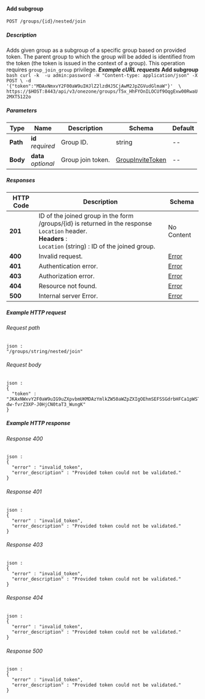 
<a name="join_nested_group"></a>
#### Add subgroup
```
POST /groups/{id}/nested/join
```


##### Description
Adds given group as a subgroup of a specific group based on provided token.  The parent group to which the group will be added is identified from the token  (the token is issued in the context of a group).
This operation requires `group_join_group` privilege.
***Example cURL requests***
**Add subgroup** ```bash curl -k  -u admin:password -H "Content-type: application/json" -X POST \ -d  '{"token":"MDAxNmxvY2F00aW9uIHJlZ2lzdHJ5CjAwM2JpZGVudGlmaW"}'  \ https://$HOST:8443/api/v3/onezone/groups/T5x_HhFYOnILOCUf9OqgExw00RwaU2MXT5122o ```


##### Parameters

|Type|Name|Description|Schema|Default|
|---|---|---|---|---|
|**Path**|**id**  <br>*required*|Group ID.|string|--|
|**Body**|**data**  <br>*optional*|Group join token.|[GroupInviteToken](../definitions/GroupInviteToken.md#groupinvitetoken)|--|


##### Responses

|HTTP Code|Description|Schema|
|---|---|---|
|**201**|ID of the joined group in the form /groups/{id} is  returned in the response `Location` header.  <br>**Headers** :   <br>`Location` (string) : ID of the joined group.|No Content|
|**400**|Invalid request.|[Error](../definitions/Error.md#error)|
|**401**|Authentication error.|[Error](../definitions/Error.md#error)|
|**403**|Authorization error.|[Error](../definitions/Error.md#error)|
|**404**|Resource not found.|[Error](../definitions/Error.md#error)|
|**500**|Internal server Error.|[Error](../definitions/Error.md#error)|


##### Example HTTP request

###### Request path
```
json :
"/groups/string/nested/join"
```


###### Request body
```
json :
{
  "token" : "JKAxNWxvY2F0aW9uIG9uZXpvbmUKMDAzYmlkZW50aWZpZXIgOEhmSEFSSGdrbHFCa1pWSTRsNk1CVHZTU3Z0OThwcHA2OTQ4czhRN1NPawowMDFhY2lkIHRpbWUgPCAxNDk2MTQwMTQ0CjAwMmZzaWduYXR1cmUg88OIBmav38YI0Z2-dw-fvrZ3XP-J0HjCN0taT3_WungK"
}
```


##### Example HTTP response

###### Response 400
```
json :
{
  "error" : "invalid_token",
  "error_description" : "Provided token could not be validated."
}
```


###### Response 401
```
json :
{
  "error" : "invalid_token",
  "error_description" : "Provided token could not be validated."
}
```


###### Response 403
```
json :
{
  "error" : "invalid_token",
  "error_description" : "Provided token could not be validated."
}
```


###### Response 404
```
json :
{
  "error" : "invalid_token",
  "error_description" : "Provided token could not be validated."
}
```


###### Response 500
```
json :
{
  "error" : "invalid_token",
  "error_description" : "Provided token could not be validated."
}
```



